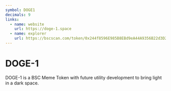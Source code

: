 ```yaml
---
symbol: DOGE1
decimals: 9
links:
  - name: website
    url: https://doge-1.space
  - name: explorer
    url: https://bscscan.com/token/0x244f8596E985B8EBd9eA44A9356B22d3D20b101c
---
```


# DOGE-1

DOGE-1 is a BSC Meme Token with future utility development to bring light in a dark space.
